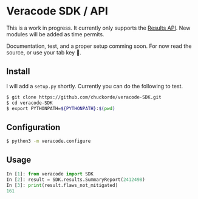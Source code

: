 # Veracode SDK / API 

This is a work in progress.  It currently only supports the [Results API](https://help.veracode.com/reader/LMv_dtSHyb7iIxAQznC~9w/WgCXPStuSb3isrDrHlmV9Q). New modules will be added as time permits.

Documentation, test, and a proper setup comming soon. For now read the source, or use your tab key 🤪.

## Install

I will add a `setup.py` shortly.  Currently you can do the following to test.

```bash
$ git clone https://github.com/chuckorde/veracode-SDK.git 
$ cd veracode-SDK
$ export PYTHONPATH=${PYTHONPATH}:$(pwd)
```

## Configuration
```bash
$ python3 -m veracode.configure
```

## Usage

```python
In [1]: from veracode import SDK                                                                     
In [2]: result = SDK.results.SummaryReport(2412498)
In [3]: print(result.flaws_not_mitigated)                                                            
161

```

